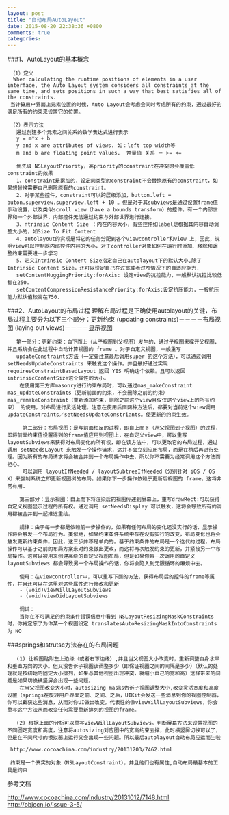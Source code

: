 ```yaml
---
layout: post
title: "自动布局AutoLayout"
date: 2015-08-20 22:38:36 +0800
comments: true
categories: 
---
```


###1、AutoLayout的基本概念

     （1）定义
      When calculating the runtime positions of elements in a user interface, the Auto Layout system considers all constraints at the same time, and sets positions in such a way that best satisfies all of the constraints.
     当计算用户界面上元素位置的时候，Auto Layout会考虑会同时考虑所有的约束，通过最好的满足所有的约束来设置它的位置。
     
     （2）表示方法
       通过创建多个元素之间关系的数学表达式进行表示
       y = m*x + b
       y and x are attributes of views. 如：left top width等
       m and b are floating point values.  常量值 关系 ＝ >= <=
       
       优先级 NSLayoutPriority，高priority的constraint在冲突时会覆盖低constraint的效果
       1、constraint是累加的，设定同类型的constraint不会替换原有的constraint，如果想替换需要自己删除原有的constraint。
       2、对于某些控件，constraint可以跨层级添加，button.left = buton.superview.superview.left + 10 。但是对于其subviews是通过设置frame值手动设置，以及类似scroll view（have a bounds transform）的控件，有一个内部世界和一个外部世界，内部控件无法通过约束与外部世界进行连接。
       3、ntrinsic Content Size ：内在内容大小，有些控件如label是根据其内容自动调整大小的，如Size To Fit Content
       4、autolayout的实现是将它的任务分配到各个viewcontroller和view 上，因此，说明view可以控制器内部控件内容的大小，对于controller对象如何在运行时添加、移除和调整约束需要进一步学习
       5、定义Intrinsic Content Size指定自己在autolayout下的默认大小,除了Intrinsic Content Size，还可以设定自己在过宽或者过窄情况下的自适应能力.
       setContentHuggingPriority:forAxis: 设定view的抗拉能力，一般默认抗拉比较低都在250.
       setContentCompressionResistancePriority:forAxis:设定抗压能力，一般抗压能力默认值较高在750.
       
###2、AutoLayout的布局过程
       理解布局过程是正确使用autolayout的关键，布局过程主要分为以下三个部分：更新约束 (updating constraints)－－－－布局视图 (laying out views)－－－－显示视图
       
       第一部分：更新约束：自下而上（从子视图到父视图）发生的，通过子视图来撑开父视图，并且系统会在此过程中自动计算视图的 frame 。对于自定义视图，一般重写
       updateConstraints方法（一定要注意最后调用super 的这个方法），可以通过调用 setNeedsUpdateConstraints 来触发这个操作。并且最好通过实现 requiresConstraintBasedLayout 返回 YES 明确这个依赖。且可以返回intrinsicContentSize这个属性的大小。
        在使用第三方库masonry进行约束布局时，可以通过mas_makeConstraint   mas_updateConstraints（更新前面的约束，不会删除之前的约束）    mas_remakeConstraint（重新添加约束，删除之前这个view且仅仅这个view上的所有约束） 的使用，对布局进行灵活处理。注意在使用后面两种方法后，都要对当前这个view调用updateConstraints／setNeedsUpdateConstriants。使更新的约束生效。
        
         第二部分：布局视图：是与前面相反的过程，即自上而下（从父视图到子视图）的过程，即将前面约束值设置得到的frame值应用到视图上，在自定义view中，可以重写layoutSubviews来获得对布局变化的所有权，即在该方法中，可以更改它的布局过程，通过调用 setNeedsLayout 来触发一个操作请求，这并不会立刻应用布局，而是在稍后再进行处理。因为所有的布局请求将会被合并到一个布局操作中去，所以你不需要为经常调用这个方法而担心。
         可以调用 layoutIfNeeded / layoutSubtreeIfNeeded（分别针对 iOS / OS X）来强制系统立即更新视图树的布局。如果你下一步操作依赖于更新后视图的 frame，这将非常有用.
         
        第三部分：显示视图：自上而下将渲染后的视图传递到屏幕上，重写drawRect:可以获得自定义视图显示过程的所有权。通过调用 setNeedsDisplay 可以触发，这将会导致所有的调用都被合并到一起推迟重绘。
        
        规律：由于每一步都是依赖前一步操作的，如果有任何布局的变化还没实行的话，显示操作将会触发一个布局行为。类似地，如果约束条件系统中存在没有实行的改变，布局变化也将会触发更新约束条件。因此，这三步并不是单向的。基于约束条件的布局是一个迭代的过程，布局操作可以基于之前的布局方案来对约束做出更改，而这将再次触发约束的更新，并紧接另一个布局操作。这可以被用来创建高级的自定义视图布局，但是如果你每一次调用的自定义 layoutSubviews 都会导致另一个布局操作的话，你将会陷入到无限循环的麻烦中去。
        
        使用：在viewcontroller中，可以重写下面的方法，获得布局后的控件的frame等属性，并且还可以在这里对这些属性进行修改和更新   
        - (void)viewWillLayoutSubviews
        - (void)viewDidLayoutSubviews
        
        调试：
        当你在不可满足的约束条件错误信息中看到 NSLayoutResizingMaskConstraints 时，你肯定忘了为你某一个视图设定 translatesAutoResizingMaskIntoConstraints 为 NO

###springs和strutsc方法存在的布局问题

       (1) 让视图贴附左上边缘（或者右下边缘）,并且当父视图大小改变时，重新调整自身水平和垂直方向的大小。但又没告诉子视图该调整多少（即保证视图之间的间隔是多少）（默认的处理就是按初始的固定大小排列，如果与其他视图出现冲突，就缩小自己的宽和高）这样带来的问题是如果切换横竖屏会出现一些问题。
        在当父视图改变大小时，autosizing masks告诉子视图调整大小,改变灵活宽度和高度设置（springs在旋转用户界面之前、之间、之后，UIKit会发送一些消息到你的视图控制器，你可以截获这些消息，从而对你UI做出改变。代表性的像viewWillLayoutSubviews，你会重写这个方法从而改变任何需要重新排列的视图的frame。
        
       (2) 根据上面的分析可以重写viewWillLayoutSubviews。判断屏幕方法来设置视图的不同固定宽度和高度，注意将autosizing对应图中的宽高约束去掉，此时横竖屏切换可以了，但是在不同尺寸的模拟器上运行又会出现一些问题。所以最后autolayout自动布局应运而生啦
       
     http://www.cocoachina.com/industry/20131203/7462.html   
 
     约束是一个真实的对象（NSLayoutConstraint），并且他们也有属性,自动布局最基本的工具是约束
     
  参考文档
  
http://www.cocoachina.com/industry/20131012/7148.html
http://objccn.io/issue-3-5/